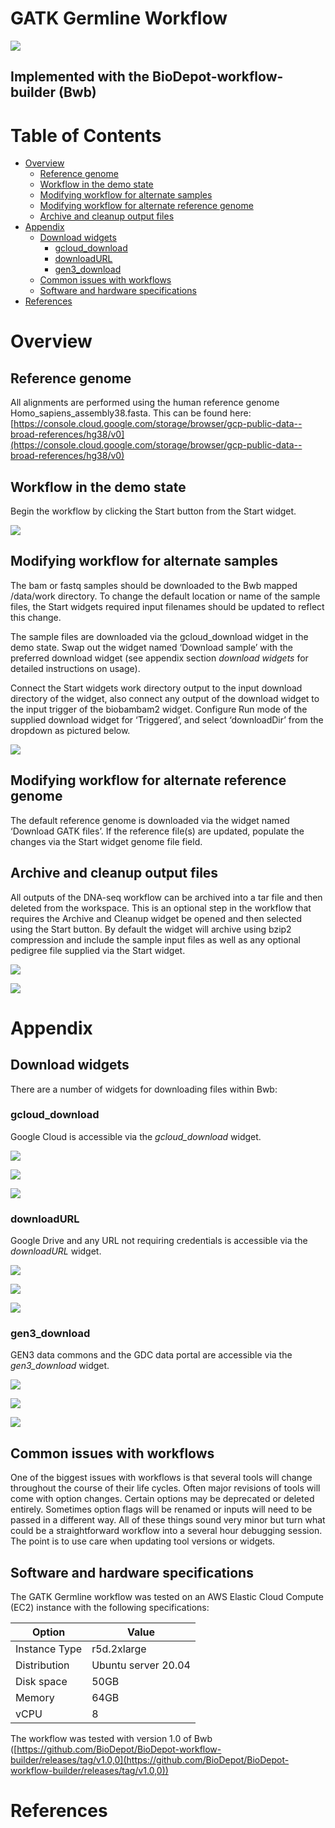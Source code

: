 # GATK Germline Workflow
![](images/image9.png)
## Implemented with the BioDepot-workflow-builder (Bwb)

# Table of Contents
* [Overview](#overview)
  * [Reference genome](#reference-genome)
  * [Workflow in the demo state](#workflow-in-the-demo-state)
  * [Modifying workflow for alternate samples](#modifying-workflow-for-alternate-samples)
  * [Modifying workflow for alternate reference genome](#modifying-workflow-for-alternate-reference-genome)
  * [Archive and cleanup output files](#archive-and-cleanup-output-files)
* [Appendix](#appendix)
  * [Download widgets](#download-widgets)
    * [gcloud_download](#gclouddownload)
    * [downloadURL](#downloadurl)
    * [gen3_download](#gen3download)
  * [Common issues with workflows](#common-issues-with-workflows)
  * [Software and hardware specifications](#software-and-hardware-specifications)
* [References](#references)

# Overview

## Reference genome
All alignments are performed using the human reference genome Homo_sapiens_assembly38.fasta. This can be found here: [https://console.cloud.google.com/storage/browser/gcp-public-data--broad-references/hg38/v0](https://console.cloud.google.com/storage/browser/gcp-public-data--broad-references/hg38/v0)

## Workflow in the demo state
Begin the workflow by clicking the Start button from the Start widget.

![](images/image7.png)

## Modifying workflow for alternate samples
The bam or fastq samples should be downloaded to the Bwb mapped /data/work directory. To change the default location or name of the sample files, the Start widgets required input filenames should be updated to reflect this change.

The sample files are downloaded via the gcloud_download widget in the demo state. Swap out the widget named ‘Download sample’ with the preferred download widget (see appendix section _download widgets_ for detailed instructions on usage).

Connect the Start widgets work directory output to the input download directory of the widget, also connect any output of the download widget to the input trigger of the biobambam2 widget. Configure Run mode of the supplied download widget for ‘Triggered’, and select ‘downloadDir’ from the dropdown as pictured below.

![](images/image2.png)

## Modifying workflow for alternate reference genome
The default reference genome is downloaded via the widget named ‘Download GATK files’. If the reference file(s) are updated, populate the changes via the Start widget genome file field.

## Archive and cleanup output files
All outputs of the DNA-seq workflow can be archived into a tar file and then deleted from the workspace. This is an optional step in the workflow that requires the Archive and Cleanup widget be opened and then selected using the Start button.  By default the widget will archive using bzip2 compression and include the sample input files as well as any optional pedigree file supplied via the Start widget.

![](images/image5.png)

![](images/image1.png)

# Appendix
## Download widgets
There are a number of widgets for downloading files within Bwb:

### gcloud_download

Google Cloud is accessible via the _gcloud_download_ widget.

![](images/image6.png)

![](images/image14.png)

![](images/image13.png)

### downloadURL
Google Drive and any URL not requiring credentials is accessible via the _downloadURL_ widget.

![](images/image12.png)

![](images/image4.png)

![](images/image3.png)

### gen3_download
GEN3 data commons and the GDC data portal are accessible via the _gen3_download_ widget.

![](images/image8.png)

![](images/image10.png)

![](images/image11.png)

## Common issues with workflows
One of the biggest issues with workflows is that several tools will change throughout the course of their life cycles. Often major revisions of tools will come with option changes. Certain options may be deprecated or deleted entirely. Sometimes option flags will be renamed or inputs will need to be passed in a different way. All of these things sound very minor but turn what could be a straightforward workflow into a several hour debugging session. The point is to use care when updating tool versions or widgets.

## Software and hardware specifications
The GATK Germline workflow was tested on an AWS Elastic Cloud Compute (EC2)  instance with the following specifications:

| Option | Value |
| - | - |
| Instance Type | r5d.2xlarge
| Distribution | Ubuntu server 20.04
| Disk space | 50GB
| Memory | 64GB
| vCPU | 8

The workflow was tested with version 1.0 of Bwb ([https://github.com/BioDepot/BioDepot-workflow-builder/releases/tag/v1.0,0](https://github.com/BioDepot/BioDepot-workflow-builder/releases/tag/v1.0,0))

# References
